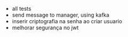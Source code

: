 - all tests
- send message to manager, using kafka
- inserir criptografia na senha ao criar usuario
- melhorar segurança no jwt